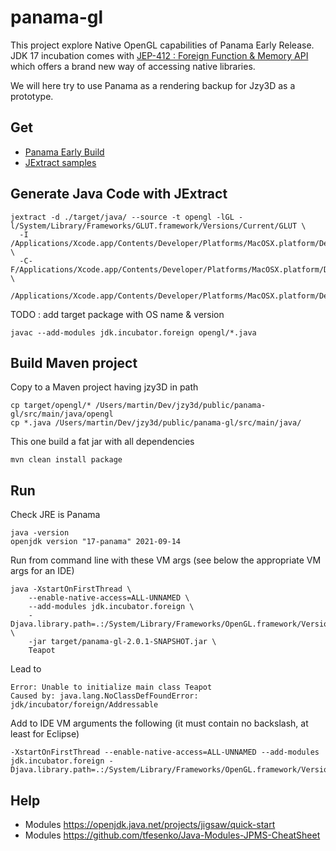 # panama-gl

This project explore Native OpenGL capabilities of Panama Early Release. 
JDK 17 incubation comes with [JEP-412 : Foreign Function & Memory API](https://openjdk.java.net/jeps/412) 
which offers a brand new way of accessing native libraries. 

We will here try to use Panama as a rendering backup for Jzy3D as a prototype.


## Get

* [Panama Early Build](https://jdk.java.net/panama/)
* [JExtract samples](https://github.com/sundararajana/panama-jextract-samples)

## Generate Java Code with JExtract

```
jextract -d ./target/java/ --source -t opengl -lGL -l/System/Library/Frameworks/GLUT.framework/Versions/Current/GLUT \
  -I /Applications/Xcode.app/Contents/Developer/Platforms/MacOSX.platform/Developer/SDKs/MacOSX.sdk/usr/include/ \
  -C-F/Applications/Xcode.app/Contents/Developer/Platforms/MacOSX.platform/Developer/SDKs/MacOSX.sdk/System/Library/Frameworks \
  /Applications/Xcode.app/Contents/Developer/Platforms/MacOSX.platform/Developer/SDKs/MacOSX.sdk/System/Library/Frameworks/GLUT.framework/Headers/glut.h
```

TODO : add target package with OS name & version


```
javac --add-modules jdk.incubator.foreign opengl/*.java
```

## Build Maven project

Copy to a Maven project having jzy3D in path

```
cp target/opengl/* /Users/martin/Dev/jzy3d/public/panama-gl/src/main/java/opengl
cp *.java /Users/martin/Dev/jzy3d/public/panama-gl/src/main/java/
```


This one build a fat jar with all dependencies
```
mvn clean install package
```


## Run

Check JRE is Panama
```
java -version
openjdk version "17-panama" 2021-09-14
```

Run from command line with these VM args (see below the appropriate VM args for an IDE)

```
java -XstartOnFirstThread \
    --enable-native-access=ALL-UNNAMED \
    --add-modules jdk.incubator.foreign \
    -Djava.library.path=.:/System/Library/Frameworks/OpenGL.framework/Versions/Current/Libraries/ \
    -jar target/panama-gl-2.0.1-SNAPSHOT.jar \
    Teapot
```


Lead to

```
Error: Unable to initialize main class Teapot
Caused by: java.lang.NoClassDefFoundError: jdk/incubator/foreign/Addressable
```


Add to IDE VM arguments the following (it must contain no backslash, at least for Eclipse)

```
-XstartOnFirstThread --enable-native-access=ALL-UNNAMED --add-modules jdk.incubator.foreign -Djava.library.path=.:/System/Library/Frameworks/OpenGL.framework/Versions/Current/Libraries/
```

## Help

* Modules https://openjdk.java.net/projects/jigsaw/quick-start
* Modules https://github.com/tfesenko/Java-Modules-JPMS-CheatSheet

